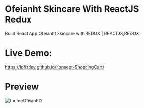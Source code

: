# Ofeianht Skincare With ReactJS Redux

Build React App Ofeianht Skincare with REDUX | REACTJS,REDUX
# Live Demo:
https://lofizdev.github.io/Konsept-ShoppingCart/

# Preview
![themeOfeianht2](https://user-images.githubusercontent.com/86564838/131101123-1018d8f4-d8a7-4d46-8154-4c9f8f156c4d.png) <!-- .element height="50%" width="50%" -->
